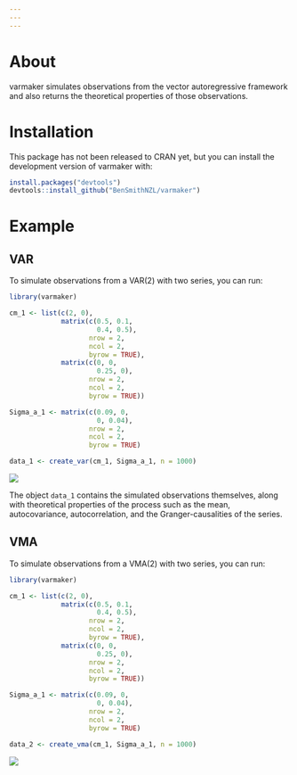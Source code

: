 ```yaml
---
---
---
```


# About

varmaker simulates observations from the vector autoregressive framework and also returns the theoretical properties of those observations.

# Installation

This package has not been released to CRAN yet, but you can install the development version of varmaker with:

``` r
install.packages("devtools")
devtools::install_github("BenSmithNZL/varmaker")
```

# Example

## VAR

To simulate observations from a VAR(2) with two series, you can run:

``` r
library(varmaker)

cm_1 <- list(c(2, 0),
             matrix(c(0.5, 0.1,
                      0.4, 0.5),
                    nrow = 2,
                    ncol = 2,
                    byrow = TRUE),
             matrix(c(0, 0,
                      0.25, 0),
                    nrow = 2,
                    ncol = 2,
                    byrow = TRUE))

Sigma_a_1 <- matrix(c(0.09, 0,
                      0, 0.04),
                    nrow = 2,
                    ncol = 2,
                    byrow = TRUE)

data_1 <- create_var(cm_1, Sigma_a_1, n = 1000)
```

![](https://drive.google.com/uc?id=1dKfcRPyWczK-8sBBlExNAFlL1Cu5TuH5)

The object `data_1` contains the simulated observations themselves, along with theoretical properties of the process such as the mean, autocovariance, autocorrelation, and the Granger-causalities of the series.

## VMA

To simulate observations from a VMA(2) with two series, you can run:

``` r
library(varmaker)

cm_1 <- list(c(2, 0),
             matrix(c(0.5, 0.1,
                      0.4, 0.5),
                    nrow = 2,
                    ncol = 2,
                    byrow = TRUE),
             matrix(c(0, 0,
                      0.25, 0),
                    nrow = 2,
                    ncol = 2,
                    byrow = TRUE))

Sigma_a_1 <- matrix(c(0.09, 0,
                      0, 0.04),
                    nrow = 2,
                    ncol = 2,
                    byrow = TRUE)

data_2 <- create_vma(cm_1, Sigma_a_1, n = 1000)
```

![](https://drive.google.com/uc?id=1Q03Jt7NLV9UqPfDfHJQt0Mn9cu1VqE8U)
